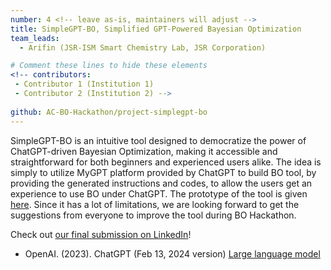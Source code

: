 ```yaml
---
number: 4 <!-- leave as-is, maintainers will adjust -->
title: SimpleGPT-BO, Simplified GPT-Powered Bayesian Optimization
team_leads:
  - Arifin (JSR-ISM Smart Chemistry Lab, JSR Corporation)

# Comment these lines to hide these elements
<!-- contributors:
 - Contributor 1 (Institution 1)
 - Contributor 2 (Institution 2) -->
 
github: AC-BO-Hackathon/project-simplegpt-bo
---
```


SimpleGPT-BO is an intuitive tool designed to democratize the power of ChatGPT-driven Bayesian Optimization, making it accessible and straightforward for both beginners and experienced users alike. The idea is simply to utilize MyGPT platform provided by ChatGPT to build BO tool, by providing the generated instructions and codes, to allow the users get an experience to use BO under ChatGPT. The prototype of the tool is given [here](https://chat.openai.com/g/g-cNzZt0hRp-chat-tpe). Since it has a lot of limitations, we are looking forward to get the suggestions from everyone to improve the tool during BO Hackathon. 

Check out [our final submission on LinkedIn](https://www.linkedin.com/posts/arifin-375825b9_github-ac-bo-hackathonproject-simplegpt-bo-activity-7180808952383746048-mLfu)!

- OpenAI. (2023). ChatGPT (Feb 13, 2024 version) [Large language model](https://chat.openai.com/chat)

